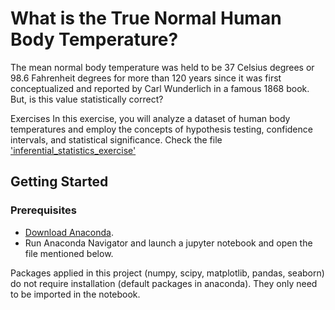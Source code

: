 # What is the True Normal Human Body Temperature?

The mean normal body temperature was held to be 37 Celsius degrees or 98.6 Fahrenheit degrees for more than 120 years since it was first conceptualized and reported by Carl Wunderlich in a famous 1868 book. But, is this value statistically correct?

Exercises
In this exercise, you will analyze a dataset of human body temperatures and employ the concepts of hypothesis testing, confidence intervals, and statistical significance. Check the file ['inferential_statistics_exercise'](./sliderule_dsi_inferential_statistics_exercise_1-checkpoint.ipynb)

## Getting Started

### Prerequisites

- [Download Anaconda](https://www.anaconda.com/distribution/).
- Run Anaconda Navigator and launch a jupyter notebook and open the file mentioned below.

Packages applied in this project (numpy, scipy, matplotlib, pandas, seaborn) do not require installation (default packages in anaconda). They only need to be imported in the notebook. 